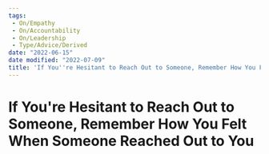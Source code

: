 ```yaml
---
tags:
 - On/Empathy
 - On/Accountability
 - On/Leadership
 - Type/Advice/Derived
date: "2022-06-15"
date modified: "2022-07-09"
title: 'If You''re Hesitant to Reach Out to Someone, Remember How You Felt When Someone Reached Out to You'
---
```


# If You're Hesitant to Reach Out to Someone, Remember How You Felt When Someone Reached Out to You
